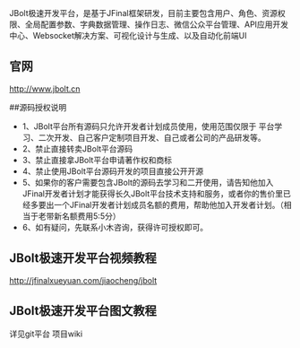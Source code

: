 JBolt极速开发平台，是基于JFinal框架研发，目前主要包含用户、角色、资源权限、全局配置参数、字典数据管理、操作日志、微信公众平台管理、API应用开发中心、Websocket解决方案、可视化设计与生成、以及自动化前端UI
## 官网
http://www.jbolt.cn

##源码授权说明
- 1、JBolt平台所有源码只允许开发者计划成员使用，使用范围仅限于 平台学习、二次开发、自己客户定制项目开发、自己或者公司的产品研发等。
- 2、禁止直接转卖JBolt平台源码
- 3、禁止直接拿JBolt平台申请著作权和商标
- 4、禁止使用JBolt平台源码开发的项目直接公开开源
- 5、如果你的客户需要包含JBolt的源码去学习和二开使用，请告知他加入JFinal开发者计划才能获得长久JBolt平台技术支持和服务，或者你的售价里已经多要出一个JFinal开发者计划成员名额的费用，帮助他加入开发者计划。（相当于老带新名额费用5:5分）
- 6、如有疑问，先联系小木咨询，获得许可授权即可。

## JBolt极速开发平台视频教程
http://jfinalxueyuan.com/jiaocheng/jbolt

## JBolt极速开发平台图文教程
详见git平台 项目wiki
